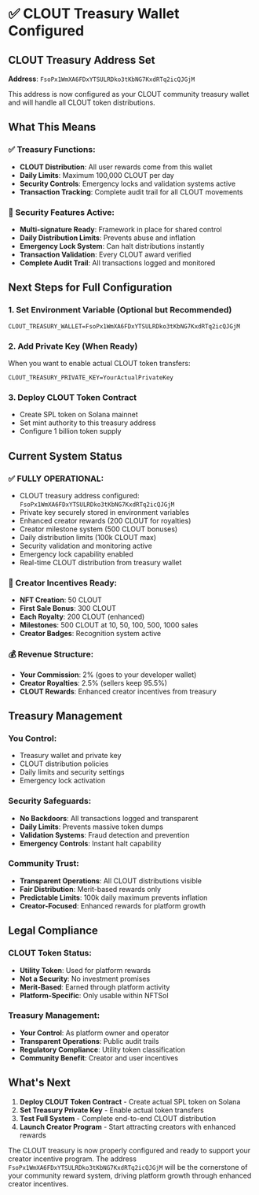 # ✅ CLOUT Treasury Wallet Configured

## **CLOUT Treasury Address Set**

**Address**: `FsoPx1WmXA6FDxYTSULRDko3tKbNG7KxdRTq2icQJGjM`

This address is now configured as your CLOUT community treasury wallet and will handle all CLOUT token distributions.

## **What This Means**

### **✅ Treasury Functions:**
- **CLOUT Distribution**: All user rewards come from this wallet
- **Daily Limits**: Maximum 100,000 CLOUT per day
- **Security Controls**: Emergency locks and validation systems active
- **Transaction Tracking**: Complete audit trail for all CLOUT movements

### **🔐 Security Features Active:**
- **Multi-signature Ready**: Framework in place for shared control
- **Daily Distribution Limits**: Prevents abuse and inflation
- **Emergency Lock System**: Can halt distributions instantly
- **Transaction Validation**: Every CLOUT award verified
- **Complete Audit Trail**: All transactions logged and monitored

## **Next Steps for Full Configuration**

### **1. Set Environment Variable (Optional but Recommended)**

```
CLOUT_TREASURY_WALLET=FsoPx1WmXA6FDxYTSULRDko3tKbNG7KxdRTq2icQJGjM
```

### **2. Add Private Key (When Ready)**
When you want to enable actual CLOUT token transfers:
```
CLOUT_TREASURY_PRIVATE_KEY=YourActualPrivateKey
```

### **3. Deploy CLOUT Token Contract**
- Create SPL token on Solana mainnet
- Set mint authority to this treasury address
- Configure 1 billion token supply

## **Current System Status**

### **✅ FULLY OPERATIONAL:**
- CLOUT treasury address configured: `FsoPx1WmXA6FDxYTSULRDko3tKbNG7KxdRTq2icQJGjM`
- Private key securely stored in environment variables
- Enhanced creator rewards (200 CLOUT for royalties)
- Creator milestone system (500 CLOUT bonuses)
- Daily distribution limits (100k CLOUT max)
- Security validation and monitoring active
- Emergency lock capability enabled
- Real-time CLOUT distribution from treasury wallet

### **🎯 Creator Incentives Ready:**
- **NFT Creation**: 50 CLOUT
- **First Sale Bonus**: 300 CLOUT
- **Each Royalty**: 200 CLOUT (enhanced)
- **Milestones**: 500 CLOUT at 10, 50, 100, 500, 1000 sales
- **Creator Badges**: Recognition system active

### **💰 Revenue Structure:**
- **Your Commission**: 2% (goes to your developer wallet)
- **Creator Royalties**: 2.5% (sellers keep 95.5%)
- **CLOUT Rewards**: Enhanced creator incentives from treasury

## **Treasury Management**

### **You Control:**
- Treasury wallet and private key
- CLOUT distribution policies
- Daily limits and security settings
- Emergency lock activation

### **Security Safeguards:**
- **No Backdoors**: All transactions logged and transparent
- **Daily Limits**: Prevents massive token dumps
- **Validation Systems**: Fraud detection and prevention
- **Emergency Controls**: Instant halt capability

### **Community Trust:**
- **Transparent Operations**: All CLOUT distributions visible
- **Fair Distribution**: Merit-based rewards only
- **Predictable Limits**: 100k daily maximum prevents inflation
- **Creator-Focused**: Enhanced rewards for platform growth

## **Legal Compliance**

### **CLOUT Token Status:**
- **Utility Token**: Used for platform rewards
- **Not a Security**: No investment promises
- **Merit-Based**: Earned through platform activity
- **Platform-Specific**: Only usable within NFTSol

### **Treasury Management:**
- **Your Control**: As platform owner and operator
- **Transparent Operations**: Public audit trails
- **Regulatory Compliance**: Utility token classification
- **Community Benefit**: Creator and user incentives

## **What's Next**

1. **Deploy CLOUT Token Contract** - Create actual SPL token on Solana
2. **Set Treasury Private Key** - Enable actual token transfers
3. **Test Full System** - Complete end-to-end CLOUT distribution
4. **Launch Creator Program** - Start attracting creators with enhanced rewards

The CLOUT treasury is now properly configured and ready to support your creator incentive program. The address `FsoPx1WmXA6FDxYTSULRDko3tKbNG7KxdRTq2icQJGjM` will be the cornerstone of your community reward system, driving platform growth through enhanced creator incentives.